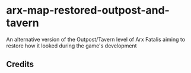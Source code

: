 # arx-map-restored-outpost-and-tavern

An alternative version of the Outpost/Tavern level of Arx Fatalis aiming to restore how it looked during the game's development

## Credits
